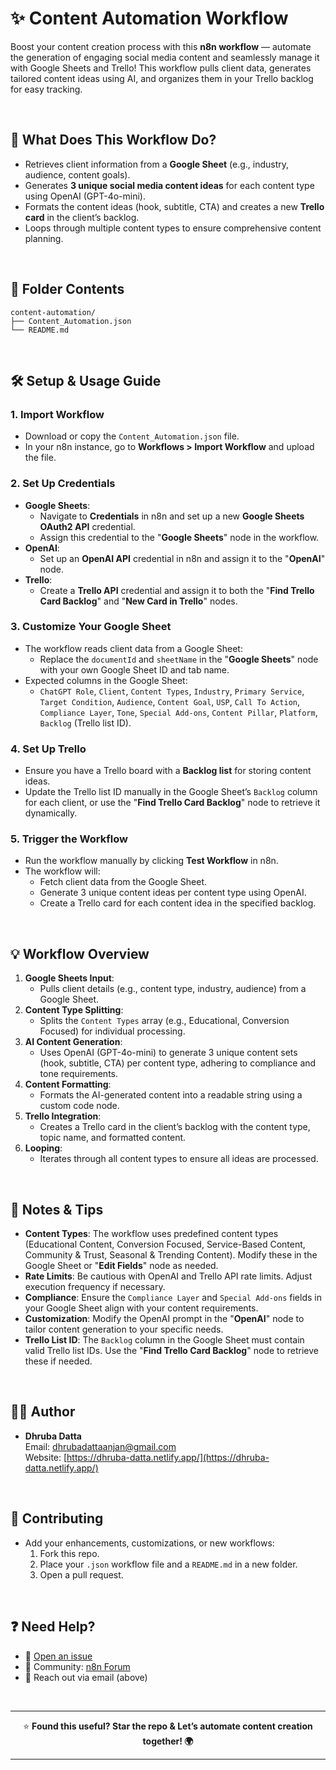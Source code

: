 # ✨ Content Automation Workflow

Boost your content creation process with this **n8n workflow** — automate the generation of engaging social media content and seamlessly manage it with Google Sheets and Trello! This workflow pulls client data, generates tailored content ideas using AI, and organizes them in your Trello backlog for easy tracking.

<br>

## 🚀 What Does This Workflow Do?

- Retrieves client information from a **Google Sheet** (e.g., industry, audience, content goals).
- Generates **3 unique social media content ideas** for each content type using OpenAI (GPT-4o-mini).
- Formats the content ideas (hook, subtitle, CTA) and creates a new **Trello card** in the client’s backlog.
- Loops through multiple content types to ensure comprehensive content planning.

<br>

## 📂 Folder Contents

```
content-automation/
├── Content_Automation.json
└── README.md
```

<br>

## 🛠️ Setup & Usage Guide

### 1. **Import Workflow**

- Download or copy the `Content_Automation.json` file.
- In your n8n instance, go to **Workflows > Import Workflow** and upload the file.

### 2. **Set Up Credentials**

- **Google Sheets**:
  - Navigate to **Credentials** in n8n and set up a new **Google Sheets OAuth2 API** credential.
  - Assign this credential to the "**Google Sheets**" node in the workflow.
- **OpenAI**:
  - Set up an **OpenAI API** credential in n8n and assign it to the "**OpenAI**" node.
- **Trello**:
  - Create a **Trello API** credential and assign it to both the "**Find Trello Card Backlog**" and "**New Card in Trello**" nodes.

### 3. **Customize Your Google Sheet**

- The workflow reads client data from a Google Sheet:
  - Replace the `documentId` and `sheetName` in the "**Google Sheets**" node with your own Google Sheet ID and tab name.
- Expected columns in the Google Sheet:
  - `ChatGPT Role`, `Client`, `Content Types`, `Industry`, `Primary Service`, `Target Condition`, `Audience`, `Content Goal`, `USP`, `Call To Action`, `Compliance Layer`, `Tone`, `Special Add-ons`, `Content Pillar`, `Platform`, `Backlog` (Trello list ID).

### 4. **Set Up Trello**

- Ensure you have a Trello board with a **Backlog list** for storing content ideas.
- Update the Trello list ID manually in the Google Sheet’s `Backlog` column for each client, or use the "**Find Trello Card Backlog**" node to retrieve it dynamically.

### 5. **Trigger the Workflow**

- Run the workflow manually by clicking **Test Workflow** in n8n.
- The workflow will:
  - Fetch client data from the Google Sheet.
  - Generate 3 unique content ideas per content type using OpenAI.
  - Create a Trello card for each content idea in the specified backlog.

<br>

## 💡 Workflow Overview

1. **Google Sheets Input**:
   - Pulls client details (e.g., content type, industry, audience) from a Google Sheet.
2. **Content Type Splitting**:
   - Splits the `Content Types` array (e.g., Educational, Conversion Focused) for individual processing.
3. **AI Content Generation**:
   - Uses OpenAI (GPT-4o-mini) to generate 3 unique content sets (hook, subtitle, CTA) per content type, adhering to compliance and tone requirements.
4. **Content Formatting**:
   - Formats the AI-generated content into a readable string using a custom code node.
5. **Trello Integration**:
   - Creates a Trello card in the client’s backlog with the content type, topic name, and formatted content.
6. **Looping**:
   - Iterates through all content types to ensure all ideas are processed.

<br>

## 📝 Notes & Tips

- **Content Types**: The workflow uses predefined content types (Educational Content, Conversion Focused, Service-Based Content, Community & Trust, Seasonal & Trending Content). Modify these in the Google Sheet or "**Edit Fields**" node as needed.
- **Rate Limits**: Be cautious with OpenAI and Trello API rate limits. Adjust execution frequency if necessary.
- **Compliance**: Ensure the `Compliance Layer` and `Special Add-ons` fields in your Google Sheet align with your content requirements.
- **Customization**: Modify the OpenAI prompt in the "**OpenAI**" node to tailor content generation to your specific needs.
- **Trello List ID**: The `Backlog` column in the Google Sheet must contain valid Trello list IDs. Use the "**Find Trello Card Backlog**" node to retrieve these if needed.

<br>

## 🙋‍♂️ Author

- **Dhruba Datta**  
  Email: [dhrubadattaanjan@gmail.com](mailto:dhrubadattaanjan@gmail.com)  
  Website: [https://dhruba-datta.netlify.app/](https://dhruba-datta.netlify.app/)

<br>

## 🌟 Contributing

- Add your enhancements, customizations, or new workflows:
  1. Fork this repo.
  2. Place your `.json` workflow file and a `README.md` in a new folder.
  3. Open a pull request.

<br>

## ❓ Need Help?

- 🐞 [Open an issue](https://github.com/your-username/n8n-workflows/issues)
- 💬 Community: [n8n Forum](https://community.n8n.io)
- 📧 Reach out via email (above)

<br>

---

<p align="center">
  ⭐ <b>Found this useful? Star the repo &amp; Let’s automate content creation together! 🌍</b>
</p>

---

